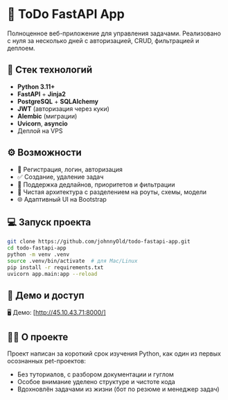 # 📝 ToDo FastAPI App

Полноценное веб-приложение для управления задачами. Реализовано с нуля за несколько дней с авторизацией, CRUD, фильтрацией и деплоем.

## 🔧 Стек технологий

- **Python 3.11+**
- **FastAPI** + **Jinja2**
- **PostgreSQL** + **SQLAlchemy**
- **JWT** (авторизация через куки)
- **Alembic** (миграции)
- **Uvicorn**, **asyncio**
- Деплой на VPS

## ⚙ Возможности

- 🔐 Регистрация, логин, авторизация
- ✅ Создание, удаление задач
- 📆 Поддержка дедлайнов, приоритетов и фильтрации
- 🧠 Чистая архитектура с разделением на роуты, схемы, модели
- 🌐 Адаптивный UI на Bootstrap

## 💻 Запуск проекта

```bash
git clone https://github.com/johnnyOld/todo-fastapi-app.git
cd todo-fastapi-app
python -m venv .venv
source .venv/bin/activate  # для Mac/Linux
pip install -r requirements.txt
uvicorn app.main:app --reload
```

## 🔗 Демо и доступ

🖥 Демо: [http://45.10.43.71:8000/]

## 👨‍💻 О проекте

Проект написан за короткий срок изучения Python, как один из первых осознанных pet-проектов:
-	Без туториалов, с разбором документации и гуглом
-	Особое внимание уделено структуре и чистоте кода
-	Вдохновлён задачами из жизни (бот по резюме и менеджер задач)
